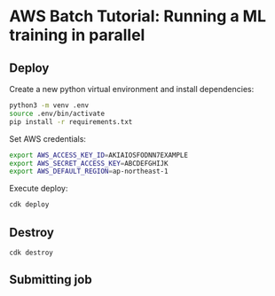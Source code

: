 # AWS Batch Tutorial: Running a ML training in parallel

## Deploy
Create a new python virtual environment and install dependencies:

```bash
python3 -m venv .env
source .env/bin/activate
pip install -r requirements.txt
```

Set AWS credentials:

```bash
export AWS_ACCESS_KEY_ID=AKIAIOSFODNN7EXAMPLE
export AWS_SECRET_ACCESS_KEY=ABCDEFGHIJK
export AWS_DEFAULT_REGION=ap-northeast-1
```

Execute deploy:

```bash
cdk deploy
```

## Destroy

```
cdk destroy
```

## Submitting job
